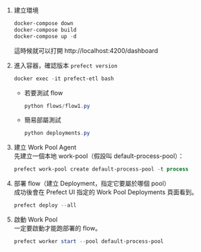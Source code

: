 1. 建立環境
    
    ```powershell
    docker-compose down
    docker-compose build
    docker-compose up -d
    ```
    
    這時候就可以打開 http://localhost:4200/dashboard
    
2. 進入容器，確認版本 `prefect version`
    
    ```powershell
    docker exec -it prefect-etl bash
    ```
    
    - 若要測試 flow
        
        ```powershell
        python flows/flow1.py
        ```
        
    - 簡易部屬測試
        
        ```powershell
        python deployments.py
        ```

3. 建立 Work Pool Agent  
先建立一個本地 work-pool（假設叫 default-process-pool）：

    ```powershell
    prefect work-pool create default-process-pool -t process
    ```
    
4. 部署 flow（建立 Deployment，指定它要屬於哪個 pool）  
成功後會在 Prefect UI 指定的 Work Pool Deployments 頁面看到。

    ```powershell
    prefect deploy --all
    ```
    
5. 啟動  Work Pool  
一定要啟動才能跑部署的 flow。
    
    ```powershell
    prefect worker start --pool default-process-pool
    ```
